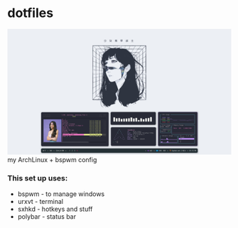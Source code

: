 # dotfiles

![](bspwm.png)
my ArchLinux + bspwm config
### This set up uses:

+  bspwm - to manage windows
+  urxvt - terminal
+  sxhkd - hotkeys and stuff
+  polybar - status bar
